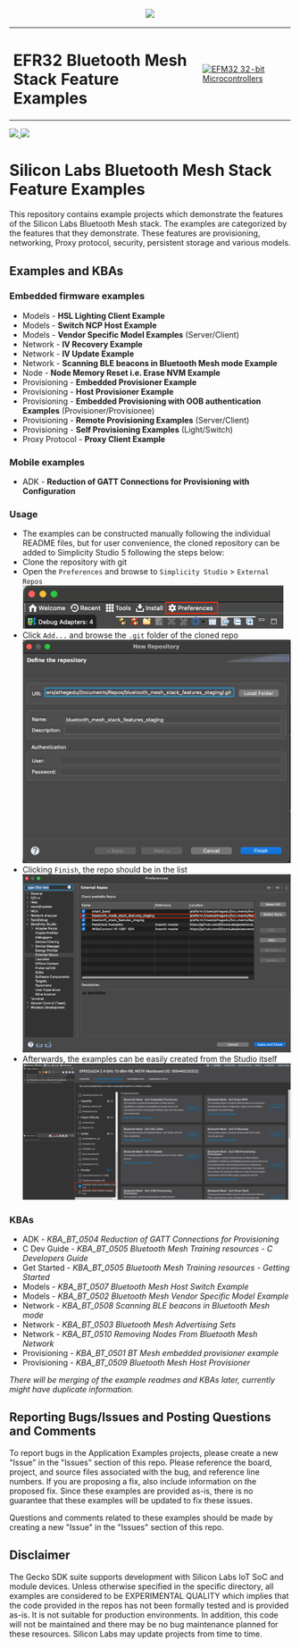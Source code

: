 <a href="https://www.bluetooth.com">
<p align="center">
  <img src="https://www.bluetooth.com/wp-content/themes/bluetooth/images/logos/bluetooth-logo-color-black.svg">
</p>
</a>

<table border="0">
  <tr>
    <td align="left" valign="middle">
    <h1>EFR32 Bluetooth Mesh Stack Feature Examples</h1>
  </td>
  <td align="left" valign="middle">
    <a href="https://www.silabs.com/wireless/bluetooth">
      <img src="http://pages.silabs.com/rs/634-SLU-379/images/WGX-transparent.png"  title="Silicon Labs Gecko and Wireless Gecko MCUs" alt="EFM32 32-bit Microcontrollers" width="250"/>
    </a>
  </td>
  </tr>
</table>

<a href="https://docs.silabs.com/bluetooth/latest/">
<img src="https://img.shields.io/badge/Silabs%20Bluetooth%20Mesh-documentation-blue.svg?longCache=true">
</a>

<a href="https://www.zlib.net/zlib_license.html">
<img src="https://img.shields.io/badge/Zlib-license-lightgrey.svg?longCache=true">
</a>

# Silicon Labs Bluetooth Mesh Stack Feature Examples #

This repository contains example projects which demonstrate the features of the Silicon Labs Bluetooth Mesh stack. The examples are categorized by the features that they demonstrate. These features are provisioning, networking, Proxy protocol, security, persistent storage and various models.

## Examples and KBAs ##

### Embedded firmware examples

- Models - **HSL Lighting Client Example**
- Models - **Switch NCP Host Example**
- Models - **Vendor Specific Model Examples** (Server/Client)
- Network - **IV Recovery Example**
- Network - **IV Update Example**
- Network - **Scanning BLE beacons in Bluetooth Mesh mode Example**
- Node - **Node Memory Reset i.e. Erase NVM Example**
- Provisioning - **Embedded Provisioner Example**
- Provisioning - **Host Provisioner Example**
- Provisioning - **Embedded Provisioning with OOB authentication Examples** (Provisioner/Provisionee)
- Provisioning - **Remote Provisioning Examples** (Server/Client)
- Provisioning - **Self Provisioning Examples** (Light/Switch)
- Proxy Protocol - **Proxy Client Example**

### Mobile examples

- ADK -  **Reduction of GATT Connections for Provisioning with Configuration**

### Usage
- The examples can be constructed manually following the individual README files, but for user convenience, the cloned repository can be added to Simplicity Studio 5 following the steps below:
- Clone the repository with git
- Open the ```Preferences``` and browse to ```Simplicity Studio``` > ```External Repos```
![preferences](images/preferences.png)
- Click ```Add...``` and browse the ```.git``` folder of the cloned repo
![new_repository](images/new_repository.png)
- Clicking ```Finish```, the repo should be in the list
![external_repos](images/external_repos.png)
- Afterwards, the examples can be easily created from the Studio itself
![simplicity_studio](images/simplicity_studio.png)

### KBAs

- ADK - *KBA_BT_0504 Reduction of GATT Connections for Provisioning*
- C Dev Guide - *KBA_BT_0505 Bluetooth Mesh Training resources - C Developers Guide*
- Get Started - *KBA_BT_0505 Bluetooth Mesh Training resources - Getting Started*
- Models - *KBA_BT_0507 Bluetooth Mesh Host Switch Example*
- Models - *KBA_BT_0502 Bluetooth Mesh Vendor Specific Model Example*
- Network - *KBA_BT_0508 Scanning BLE beacons in Bluetooth Mesh mode*
- Network - *KBA_BT_0503 Bluetooth Mesh Advertising Sets*
- Network - *KBA_BT_0510 Removing Nodes From Bluetooth Mesh Network*
- Provisioning - *KBA_BT_0501 BT Mesh embedded provisioner example*
- Provisioning - *KBA_BT_0509 Bluetooth Mesh Host Provisioner*

*There will be merging of the example readmes and KBAs later, currently might have duplicate information.*

## Reporting Bugs/Issues and Posting Questions and Comments ##

To report bugs in the Application Examples projects, please create a new "Issue" in the "Issues" section of this repo. Please reference the board, project, and source files associated with the bug, and reference line numbers. If you are proposing a fix, also include information on the proposed fix. Since these examples are provided as-is, there is no guarantee that these examples will be updated to fix these issues.

Questions and comments related to these examples should be made by creating a new "Issue" in the "Issues" section of this repo.

## Disclaimer ##

The Gecko SDK suite supports development with Silicon Labs IoT SoC and module devices. Unless otherwise specified in the specific directory, all examples are considered to be EXPERIMENTAL QUALITY which implies that the code provided in the repos has not been formally tested and is provided as-is.  It is not suitable for production environments.  In addition, this code will not be maintained and there may be no bug maintenance planned for these resources. Silicon Labs may update projects from time to time.
